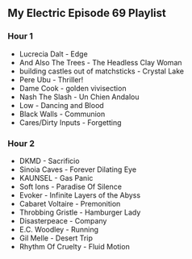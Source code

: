 ## My Electric Episode 69 Playlist

### Hour 1
* Lucrecia Dalt - Edge
* And Also The Trees - The Headless Clay Woman
* building castles out of matchsticks - Crystal Lake
* Pere Ubu - Thriller!
* Dame Cook - golden vivisection
* Nash The Slash - Un Chien Andalou
* Low - Dancing and Blood
* Black Walls - Communion
* Cares/Dirty Inputs - Forgetting

### Hour 2
* DKMD - Sacrificio
* Sinoia Caves - Forever Dilating Eye
* KAUNSEL - Gas Panic
* Soft Ions - Paradise Of Silence
* Evoker - Infinite Layers of the Abyss
* Cabaret Voltaire - Premonition
* Throbbing Gristle - Hamburger Lady
* Disasterpeace - Company
* E.C. Woodley - Running
* Gil Melle - Desert Trip
* Rhythm Of Cruelty - Fluid Motion
